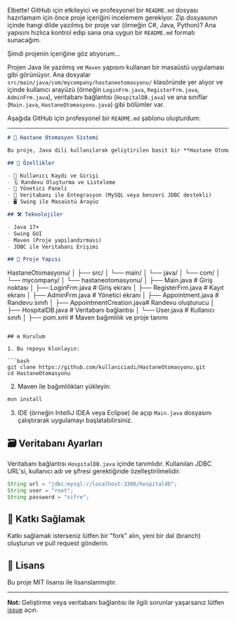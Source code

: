 Elbette! GitHub için etkileyici ve profesyonel bir `README.md` dosyası hazırlamam için önce proje içeriğini incelemem gerekiyor. Zip dosyasının içinde hangi dilde yazılmış bir proje var (örneğin C#, Java, Python)? Ana yapısını hızlıca kontrol edip sana ona uygun bir `README.md` formatı sunacağım.

Şimdi projenin içeriğine göz atıyorum…

Projen Java ile yazılmış ve `Maven` yapısını kullanan bir masaüstü uygulaması gibi görünüyor. Ana dosyalar `src/main/java/com/mycompany/hastaneotomasyonu/` klasöründe yer alıyor ve içinde kullanıcı arayüzü (örneğin `LoginFrm.java`, `RegisterFrm.java`, `AdminFrm.java`), veritabanı bağlantısı (`HospitalDB.java`) ve ana sınıflar (`Main.java`, `HastaneOtomasyonu.java`) gibi bölümler var.

Aşağıda GitHub için profesyonel bir `README.md` şablonu oluşturdum:

---

```markdown
# 🏥 Hastane Otomasyon Sistemi

Bu proje, Java dili kullanılarak geliştirilen basit bir **Hastane Otomasyon Sistemi**dir. Kullanıcılar, randevu alabilir, kayıt olabilir, giriş yapabilir; yöneticiler ise randevuları ve kullanıcıları yönetebilir.

## 🚀 Özellikler

- 👤 Kullanıcı Kaydı ve Girişi
- 🗓️ Randevu Oluşturma ve Listeleme
- 🔐 Yönetici Paneli
- 💾 Veritabanı ile Entegrasyon (MySQL veya benzeri JDBC destekli)
- 🖥️ Swing ile Masaüstü Arayüz

## 🛠️ Teknolojiler

- Java 17+
- Swing GUI
- Maven (Proje yapılandırması)
- JDBC ile Veritabanı Erişimi

## 📁 Proje Yapısı

```
HastaneOtomasyonu/
│
├── src/
│   └── main/
│       └── java/
│           └── com/
│               └── mycompany/
│                   └── hastaneotomasyonu/
│                       ├── Main.java               # Giriş noktası
│                       ├── LoginFrm.java           # Giriş ekranı
│                       ├── RegisterFrm.java        # Kayıt ekranı
│                       ├── AdminFrm.java           # Yönetici ekranı
│                       ├── Appointment.java        # Randevu sınıfı
│                       ├── AppointmentCreation.java# Randevu oluşturucu
│                       ├── HospitalDB.java         # Veritabanı bağlantısı
│                       └── User.java               # Kullanıcı sınıfı
│
├── pom.xml              # Maven bağımlılık ve proje tanımı
```

## ⚙️ Kurulum

1. Bu repoyu klonlayın:

```bash
git clone https://github.com/kullaniciadi/HastaneOtomasyonu.git
cd HastaneOtomasyonu
```

2. Maven ile bağımlılıkları yükleyin:

```bash
mvn install
```

3. IDE (örneğin IntelliJ IDEA veya Eclipse) ile açıp `Main.java` dosyasını çalıştırarak uygulamayı başlatabilirsiniz.

## 🗃️ Veritabanı Ayarları

Veritabanı bağlantısı `HospitalDB.java` içinde tanımlıdır. Kullanılan JDBC URL'si, kullanıcı adı ve şifresi gerektiğinde özelleştirilmelidir.

```java
String url = "jdbc:mysql://localhost:3306/hospitaldb";
String user = "root";
String password = "sifre";
```


## 📌 Katkı Sağlamak

Katkı sağlamak isterseniz lütfen bir "fork" alın, yeni bir dal (branch) oluşturun ve pull request gönderin.

## 🪪 Lisans

Bu proje MIT lisansı ile lisanslanmıştır.

---

**Not:** Geliştirme veya veritabanı bağlantısı ile ilgili sorunlar yaşarsanız lütfen [issue](https://github.com/kullaniciadi/HastaneOtomasyonu/issues) açın.

```
